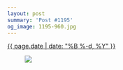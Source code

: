 ```yaml
---
layout: post
summary: 'Post #1195'
og_image: 1195-960.jpg
---
```


<p>
 <time>
  <a href="/1195">
   {{ page.date | date: "%B %-d, %Y" }}
  </a>
 </time>
 <a href="/1195">
  <figure data-taken="8/1/2020">
   <img sizes="(min-width: 700px) 50vw, calc(100vw - 2rem)" src="{{ site.assets_url }}/1195-480.jpg" srcset="{{ site.assets_url }}/1195-240.jpg 240w, {{ site.assets_url }}/1195-480.jpg 480w, {{ site.assets_url }}/1195-720.jpg 720w, {{ site.assets_url }}/1195-960.jpg 960w"/>
  </figure>
 </a>
</p>
